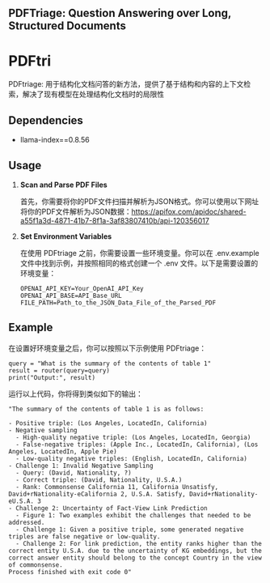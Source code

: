 ## PDFTriage: Question Answering over Long, Structured Documents

# PDFtri

PDFtriage: 用于结构化文档问答的新方法，提供了基于结构和内容的上下文检索，解决了现有模型在处理结构化文档时的局限性

## Dependencies

- llama-index==0.8.56

## Usage

1. **Scan and Parse PDF Files**

   首先，你需要将你的PDF文件扫描并解析为JSON格式。你可以使用以下网址将你的PDF文件解析为JSON数据：https://apifox.com/apidoc/shared-a55f1a3d-4871-41b7-8f1a-3af83807410b/api-120356017

2. **Set Environment Variables**

   在使用 PDFtriage 之前，你需要设置一些环境变量。你可以在 .env.example 文件中找到示例，并按照相同的格式创建一个 .env 文件。以下是需要设置的环境变量：

   ```plaintext
   OPENAI_API_KEY=Your_OpenAI_API_Key
   OPENAI_API_BASE=API_Base_URL
   FILE_PATH=Path_to_the_JSON_Data_File_of_the_Parsed_PDF
## Example

在设置好环境变量之后，你可以按照以下示例使用 PDFtriage：
``` plaintext
query = "What is the summary of the contents of table 1"
result = router(query=query)
print("Output:", result)  
```

运行以上代码，你将得到类似如下的输出：
``` plaintext
"The summary of the contents of table 1 is as follows:

- Positive triple: (Los Angeles, LocatedIn, California)
- Negative sampling
  - High-quality negative triple: (Los Angeles, LocatedIn, Georgia)
  - False-negative triples: (Apple Inc., LocatedIn, California), (Los Angeles, LocatedIn, Apple Pie)
  - Low-quality negative triples: (English, LocatedIn, California)
- Challenge 1: Invalid Negative Sampling
  - Query: (David, Nationality, ?)
  - Correct triple: (David, Nationality, U.S.A.)
  - Rank: Commonsense California 11, California Unsatisfy, David+rNationality-eCalifornia 2, U.S.A. Satisfy, David+rNationality-eU.S.A. 3
- Challenge 2: Uncertainty of Fact-View Link Prediction
  - Figure 1: Two examples exhibit the challenges that needed to be addressed.
  - Challenge 1: Given a positive triple, some generated negative triples are false negative or low-quality.
  - Challenge 2: For link prediction, the entity ranks higher than the correct entity U.S.A. due to the uncertainty of KG embeddings, but the correct answer entity should belong to the concept Country in the view of commonsense.
Process finished with exit code 0"
```
